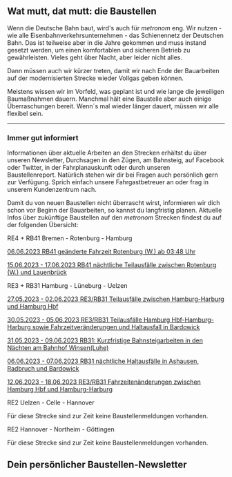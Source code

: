 Wat mutt, dat mutt: die Baustellen
----------

Wenn die Deutsche Bahn baut, wird's auch für *metronom* eng.
Wir nutzen - wie alle Eisenbahnverkehrsunternehmen - das Schienennetz der Deutschen Bahn. Das ist teilweise aber in die Jahre gekommen und muss instand gesetzt werden, um einen komfortablen und sicheren Betrieb zu gewährleisten. Vieles geht über Nacht, aber leider nicht alles.

Dann müssen auch wir kürzer treten, damit wir nach Ende der Bauarbeiten auf der modernisierten Strecke wieder Vollgas geben können.

Meistens wissen wir im Vorfeld, was geplant ist und wie lange die jeweiligen Baumaßnahmen dauern. Manchmal hält eine Baustelle aber auch einige Überraschungen bereit. Wenn´s mal wieder länger dauert, müssen wir alle flexibel sein.

---

### Immer gut informiert ###

Informationen über aktuelle Arbeiten an den Strecken erhältst du über unseren Newsletter, Durchsagen in den Zügen, am Bahnsteig, auf Facebook oder Twitter, in der Fahrplanauskunft oder durch unseren Baustellenreport. Natürlich stehen wir dir bei Fragen auch persönlich gern zur Verfügung. Sprich einfach unsere Fahrgastbetreuer an oder frag in unserem Kundenzentrum nach.

Damit du von neuen Baustellen nicht überrascht wirst, informieren wir dich schon vor Beginn der Bauarbeiten, so kannst du langfristig planen. Aktuelle Infos über zukünftige Baustellen auf den *metronom* Strecken findest du auf der folgenden Übersicht:

RE4 + RB41 Bremen - Rotenburg - Hamburg

[06.06.2023 RB41 geänderte Fahrzeit Rotenburg (W.) ab 03:48 Uhr](https://www.der-metronom.de/baustellen/rb41-geaenderte-fahrzeit-rotenburg-w-ab-0348-uhr/)

[15.06.2023 - 17.06.2023 RB41 nächtliche Teilausfälle zwischen Rotenburg (W.) und Lauenbrück](https://www.der-metronom.de/baustellen/rb41-naechtliche-teilausfaelle-zwischen-rotenburg-w-und-lauenbrueck/)

RE3 + RB31 Hamburg - Lüneburg - Uelzen

[27.05.2023 - 02.06.2023 RE3/RB31 Teilausfälle zwischen Hamburg-Harburg und Hamburg Hbf](https://www.der-metronom.de/baustellen/re3-rb31-teilausfaelle-zwischen-hamburg-harburg-und-hamburg-hbf/)

[30.05.2023 - 05.06.2023 RE3/RB31 Teilausfälle Hamburg Hbf-Hamburg-Harburg sowie Fahrzeitveränderungen und Haltausfall in Bardowick](https://www.der-metronom.de/baustellen/re3-rb31-teilausfaelle-hamburg-hbf-hamburg-harburg-sowie-fahrzeitveraenderungen-und-haltausfall-in-bardowick/)

[31.05.2023 - 09.06.2023 RB31: Kurzfristige Bahnsteigarbeiten in den Nächten am Bahnhof Winsen(Luhe)](https://www.der-metronom.de/baustellen/rb31-kurzfristige-bahnsteigarbeiten-in-winsenluhe/)

[06.06.2023 - 07.06.2023 RB31 nächtliche Haltausfälle in Ashausen, Radbruch und Bardowick](https://www.der-metronom.de/baustellen/rb31-naechtliche-haltausfaelle-in-ashausen-radbruch-und-bardowick/)

[12.06.2023 - 18.06.2023 RE3/RB31 Fahrzeitenänderungen zwischen Hamburg Hbf und Hamburg-Harburg](https://www.der-metronom.de/baustellen/re3-rb31-fahrzeitenaenderungen-zwischen-hamburg-hbf-und-hamburg-harburg/)

RE2 Uelzen - Celle - Hannover

Für diese Strecke sind zur Zeit keine Baustellenmeldungen vorhanden.

RE2 Hannover - Northeim - Göttingen

Für diese Strecke sind zur Zeit keine Baustellenmeldungen vorhanden.

Dein persönlicher Baustellen-Newsletter
----------
